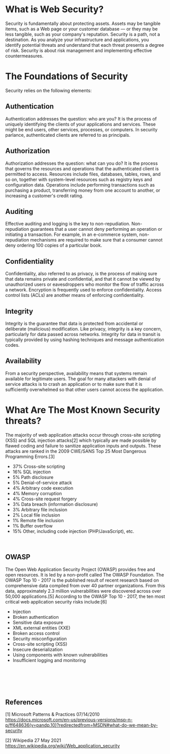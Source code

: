 
# What is Web Security? 

Security is fundamentally about protecting assets. Assets may be tangible items, such as a Web page or your customer database — or they may be less tangible, such as your company's reputation. Security is a path, not a destination. As you analyze your infrastructure and applications, you identify potential threats and understand that each threat presents a degree of risk. Security is about risk management and implementing effective countermeasures.

# The Foundations of Security
Security relies on the following elements:

## Authentication

Authentication addresses the question: who are you? It is the process of uniquely identifying the clients of your applications and services. These might be end users, other services, processes, or computers. In security parlance, authenticated clients are referred to as principals.

## Authorization

Authorization addresses the question: what can you do? It is the process that governs the resources and operations that the authenticated client is permitted to access. Resources include files, databases, tables, rows, and so on, together with system-level resources such as registry keys and configuration data. Operations include performing transactions such as purchasing a product, transferring money from one account to another, or increasing a customer's credit rating.

## Auditing

Effective auditing and logging is the key to non-repudiation. Non-repudiation guarantees that a user cannot deny performing an operation or initiating a transaction. For example, in an e-commerce system, non-repudiation mechanisms are required to make sure that a consumer cannot deny ordering 100 copies of a particular book.

## Confidentiality

Confidentiality, also referred to as privacy, is the process of making sure that data remains private and confidential, and that it cannot be viewed by unauthorized users or eavesdroppers who monitor the flow of traffic across a network. Encryption is frequently used to enforce confidentiality. Access control lists (ACLs) are another means of enforcing confidentiality.

## Integrity

Integrity is the guarantee that data is protected from accidental or deliberate (malicious) modification. Like privacy, integrity is a key concern, particularly for data passed across networks. Integrity for data in transit is typically provided by using hashing techniques and message authentication codes.

## Availability

From a security perspective, availability means that systems remain available for legitimate users. The goal for many attackers with denial of service attacks is to crash an application or to make sure that it is sufficiently overwhelmed so that other users cannot access the application.

# What Are The Most Known Security threats?
The majority of web application attacks occur through cross-site scripting (XSS) and SQL injection attacks[2] which typically are made possible by flawed coding and failure to sanitize application inputs and outputs. These attacks are ranked in the 2009 CWE/SANS Top 25 Most Dangerous Programming Errors.[3]

* 37%	Cross-site scripting
* 16%	SQL injection
* 5%	Path disclosure
* 5%	Denial-of-service attack
* 4%	Arbitrary code execution
* 4%	Memory corruption
* 4%	Cross-site request forgery
* 3%	Data breach (information disclosure)
* 3%	Arbitrary file inclusion
* 2%	Local file inclusion
* 1%	Remote file inclusion
* 1%	Buffer overflow
* 15%	Other, including code injection (PHP/JavaScript), etc.
<br/>


## OWASP 

The Open Web Application Security Project (OWASP) provides free and open resources. It is led by a non-profit called The OWASP Foundation. The OWASP Top 10 - 2017 is the published result of recent research based on comprehensive data compiled from over 40 partner organizations. From this data, approximately 2.3 million vulnerabilities were discovered across over 50,000 applications.[5] According to the OWASP Top 10 - 2017, the ten most critical web application security risks include:[6]

* Injection
* Broken authentication
* Sensitive data exposure
* XML external entities (XXE)
* Broken access control
* Security misconfiguration
* Cross-site scripting (XSS)
* Insecure deserialization
* Using components with known vulnerabilities
* Insufficient logging and monitoring


<br/>
<br/>
<br/>
<br/>

## References
<a id="1">[1]</a> 
Microsoft Patterns & Practices 07/14/2010
https://docs.microsoft.com/en-us/previous-versions/msp-n-p/ff648636(v=pandp.10)?redirectedfrom=MSDN#what-do-we-mean-by-security

<a id="2">[2]</a> 
Wikipedia 27 May 2021 
https://en.wikipedia.org/wiki/Web_application_security

